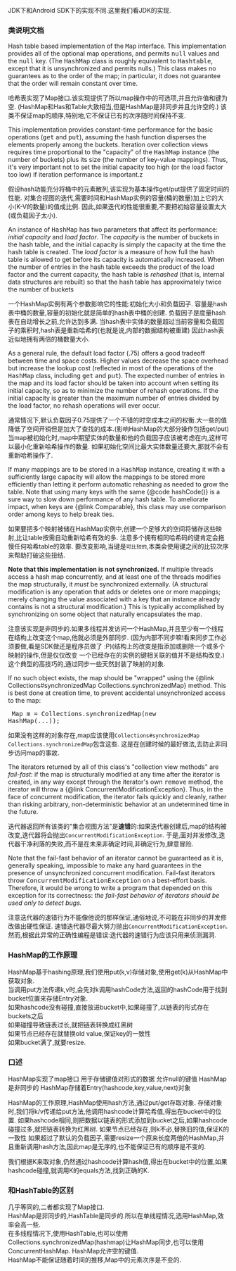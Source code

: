 JDK下和Android SDK下的实现不同.这里我们看JDK的实现.



### 类说明文档

 
  Hash table based implementation of the <tt>Map</tt> interface.  This
  implementation provides all of the optional map operations, and permits
  <tt>null</tt> values and the <tt>null</tt> key.  (The <tt>HashMap</tt>
  class is roughly equivalent to <tt>Hashtable</tt>, except that it is
  unsynchronized and permits nulls.)  This class makes no guarantees as to
  the order of the map; in particular, it does not guarantee that the order
  will remain constant over time.
  
  哈希表实现了Map接口.该实现提供了所以map操作中的可选项,并且允许值和键为空.
  (HashMap和Has和Table大致相当,但是HashMap是非同步并且允许空的.)
  该类不保证map的顺序,特别地,它不保证已有的次序随时间保持不变.
  
  <p>This implementation provides constant-time performance for the basic
  operations (<tt>get</tt> and <tt>put</tt>), assuming the hash function
  disperses the elements properly among the buckets.  Iteration over
  collection views requires time proportional to the "capacity" of the
  <tt>HashMap</tt> instance (the number of buckets) plus its size (the number
  of key-value mappings).  Thus, it's very important not to set the initial
  capacity too high (or the load factor too low) if iteration performance is
  important.z
  
  假设hash功能充分将桶中的元素散列,该实现为基本操作get/put提供了固定时间的性能.
  对集合视图的迭代,需要时间和HashMap实例的容量(桶的数量)加上它的大小(K-V的数量)的值成比例.
  因此,如果迭代的性能很重要,不要把初始容量设置太大(或负载因子太小).
  
  <p>An instance of <tt>HashMap</tt> has two parameters that affect its
  performance: <i>initial capacity</i> and <i>load factor</i>.  The
  <i>capacity</i> is the number of buckets in the hash table, and the initial
  capacity is simply the capacity at the time the hash table is created.  The
  <i>load factor</i> is a measure of how full the hash table is allowed to
  get before its capacity is automatically increased.  When the number of
  entries in the hash table exceeds the product of the load factor and the
  current capacity, the hash table is <i>rehashed</i> (that is, internal data
  structures are rebuilt) so that the hash table has approximately twice the
  number of buckets
  
  一个HashMap实例有两个参数影响它的性能:初始化大小和负载因子.
  容量是hash表中桶的数量,容量的初始化就是简单的hash表中桶的创建.
  负载因子是度量hash表在自动增长之前,允许达到多满.
  当hash表中实体的数量超过当前容量和负载因子的乘积时,hash表是重新哈希的(也就是说,内部的数据结构被重建)
  因此hash表近似地拥有两倍的桶数量大小.
  
  <p>As a general rule, the default load factor (.75) offers a good
  tradeoff between time and space costs.  Higher values decrease the
  space overhead but increase the lookup cost (reflected in most of
  the operations of the <tt>HashMap</tt> class, including
  <tt>get</tt> and <tt>put</tt>).  The expected number of entries in
  the map and its load factor should be taken into account when
  setting its initial capacity, so as to minimize the number of
  rehash operations.  If the initial capacity is greater than the
  maximum number of entries divided by the load factor, no rehash
  operations will ever occur.
  
  通常情况下,默认负载因子0.75提供了一个不错的时空成本之间的权衡.大一些的值降低了空间开销但是加大了查找的成本.(影响HashMap的大部分操作包括get/put)
  当map被初始化时,map中期望实体的数量和他的负载因子应该被考虑在内,这样可以最小化重新哈希操作的数量.
  如果初始化空间比最大实体数量还要大,那就不会有重新哈希操作了.
 
  <p>If many mappings are to be stored in a <tt>HashMap</tt>
  instance, creating it with a sufficiently large capacity will allow
  the mappings to be stored more efficiently than letting it perform
  automatic rehashing as needed to grow the table.  Note that using
  many keys with the same {@code hashCode()} is a sure way to slow
  down performance of any hash table. To ameliorate impact, when keys
  are {@link Comparable}, this class may use comparison order among
  keys to help break ties.
 
  如果要把多个映射被储在HashMap实例中,创建一个足够大的空间将储存这些映射,比让table按需自动重新哈希有效的多.
  注意多个拥有相同哈希码的键肯定会拖慢任何哈希table的效率.
  要改变影响,当键是`可比较的`,本类会使用键之间的比较次序来帮助打破这些扭结.
 
  <p><strong>Note that this implementation is not synchronized.</strong>
  If multiple threads access a hash map concurrently, and at least one of
  the threads modifies the map structurally, it <i>must</i> be
  synchronized externally.  (A structural modification is any operation
  that adds or deletes one or more mappings; merely changing the value
  associated with a key that an instance already contains is not a
  structural modification.)  This is typically accomplished by
  synchronizing on some object that naturally encapsulates the map.
 
  注意该实现是非同步的.如果多线程并发访问一个HashMap,并且至少有一个线程在结构上改变这个map,他就必须是外部同步.
  (因为内部不同步嘛!看来同步工作必须要做,看是SDK做还是程序员做了 :P)(结构上的改变是指添加或删除一个或多个映射的操作,但是仅仅改变
  一个已经存在的实例的键相关联的值并不是结构改变.)
  这个典型的高技巧的,通过同步一些天然封装了映射的对象.
  
  If no such object exists, the map should be "wrapped" using the
  {@link Collections#synchronizedMap Collections.synchronizedMap}
  method.  This is best done at creation time, to prevent accidental
  unsynchronized access to the map:<pre>
    Map m = Collections.synchronizedMap(new HashMap(...));</pre>
    
   如果没有这样的对象存在,map应该使用`Collections#synchronizedMap Collections.synchronizedMap`包含这些.
   这是在创建时候的最好做法,去防止非同步访问map的事故.
 
  <p>The iterators returned by all of this class's "collection view methods"
  are <i>fail-fast</i>: if the map is structurally modified at any time after
  the iterator is created, in any way except through the iterator's own
  <tt>remove</tt> method, the iterator will throw a
  {@link ConcurrentModificationException}.  Thus, in the face of concurrent
  modification, the iterator fails quickly and cleanly, rather than risking
  arbitrary, non-deterministic behavior at an undetermined time in the
  future.
 
  迭代器返回所有该类的"集合视图方法"是**速错**的:如果迭代器创建后,map的结构被改变,迭代器将会抛出`ConcurrentModificationException`.
  于是,面对并发修改,迭代器干净利落的失败,而不是在未来非确定时间,非确定行为,肆意冒险.
  
  <p>Note that the fail-fast behavior of an iterator cannot be guaranteed
  as it is, generally speaking, impossible to make any hard guarantees in the
  presence of unsynchronized concurrent modification.  Fail-fast iterators
  throw <tt>ConcurrentModificationException</tt> on a best-effort basis.
  Therefore, it would be wrong to write a program that depended on this
  exception for its correctness: <i>the fail-fast behavior of iterators
  should be used only to detect bugs.</i>
  
  注意迭代器的速错行为不能像他说的那样保证,通俗地说,不可能在非同步的并发修改做出硬性保证.
  速错迭代器尽最大努力抛出`ConcurrentModificationException`.
  然而,根据此异常的正确性编程是错误:迭代器的速错行为应该只用来侦测漏洞.
  
  
###  HashMap的工作原理
HashMap基于hashing原理,我们使用put(k,v)存储对象,使用get(k)从HashMap中获取对象.<br/>
当调用put方法传递k,v时,会先对k调用hashCode方法,返回的hashCode用于找到bucket位置来存储Entry对象.<br/>
如果hashcode没有碰撞,直接放进bucket中,如果碰撞了,以链表的形式存在buckets之后<br/>
如果碰撞导致链表过长,就把链表转换成红黑树<br/>
如果节点已经存在就替换old value,保证key的一致性<br/>
如果bucket满了,就要resize.

### 口述

HashMap实现了map接口
用于存储键值对形式的数据
允许null的键值
HashMap是非同步的
HashMap存储着Entry(hashcode,key,value,next)对象

HashMap的工作原理,HashMap使用hash方法,通过put/get存取对象.
存储对象时,我们将k/v传递给put方法,他调用hashcode计算哈希值,得出在bucket中的位置.
如果hashcode相同,则把数据以链表的形式添加到bucket之后,如果hashcode碰撞过多,就把链表转换为红黑树.
如果节点已经存在,则k不必,替换旧的值,保证K的一致性
如果超过了默认的负载因子,需要resize一个原来长度两倍的HashMap,并且重新调用hash方法,因此map是无序的,也不能保证已有的顺序是不变的.

我们根据K来取对象,仍然通过hashcode计算hash值,得出在bucket中的位置,如果hashcode碰撞,就调用K的equals方法,找到正确的K.


### 和HashTable的区别

几乎等同的,二者都实现了Map接口.<br/>
HashMap是非同步的,HashTable是同步的.所以在单线程情况,选用HashMap,效率会高一些.<br/>
在多线程情况下,使用HashTable,也可以使用Collections.synchronizedMap(hashmap)让HashMap同步,也可以使用ConcurrentHashMap.
HashMap允许空的键值.<br/>
HashMap不能保证随着时间的推移,Map中的元素次序是不变的.





































